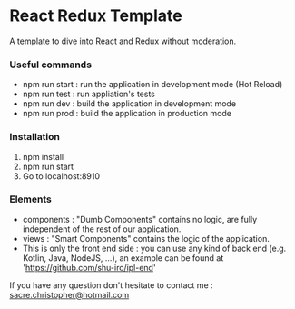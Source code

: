 # React Redux Template

A template to dive into React and Redux without moderation.

### Useful commands

 - npm run start : run the application in development mode (Hot Reload)
 - npm run test : run appliation's tests
 - npm run dev : build the application in development mode
 - npm run prod : build the application in production mode
 
 
### Installation

 1) npm install
 2) npm run start
 3) Go to localhost:8910
 
### Elements

 - components : "Dumb Components" contains no logic, are fully independent of the rest of our application.
 - views : "Smart Components" contains the logic of the application.
 - This is only the front end side : you can use any kind of back end (e.g. Kotlin, Java, NodeJS, ...), an example can be found at 'https://github.com/shu-iro/ipl-end'
 
 If you have any question don't hesitate to contact me : sacre.christopher@hotmail.com
